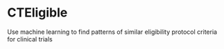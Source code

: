 # CTEligible
Use machine learning to find patterns of similar eligibility protocol criteria for clinical trials
